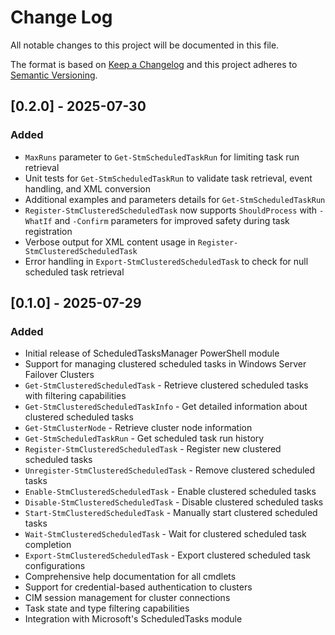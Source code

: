 # Change Log

<!-- Disable markdownlint's no-duplicate-header rule -->
<!-- markdownlint-disable MD024 -->

All notable changes to this project will be documented in this file.

The format is based on [Keep a Changelog](http://keepachangelog.com/)
and this project adheres to [Semantic Versioning](http://semver.org/).

## [0.2.0] - 2025-07-30

### Added

- `MaxRuns` parameter to `Get-StmScheduledTaskRun` for limiting task run
  retrieval
- Unit tests for `Get-StmScheduledTaskRun` to validate task retrieval, event
  handling, and XML conversion
- Additional examples and parameters details for `Get-StmScheduledTaskRun`
- `Register-StmClusteredScheduledTask` now supports `ShouldProcess` with
  `-WhatIf` and `-Confirm` parameters for improved safety during task
  registration
- Verbose output for XML content usage in `Register-StmClusteredScheduledTask`
- Error handling in `Export-StmClusteredScheduledTask` to check for null
  scheduled task retrieval

## [0.1.0] - 2025-07-29

### Added

- Initial release of ScheduledTasksManager PowerShell module
- Support for managing clustered scheduled tasks in Windows Server Failover
  Clusters
- `Get-StmClusteredScheduledTask` - Retrieve clustered scheduled tasks with
  filtering capabilities
- `Get-StmClusteredScheduledTaskInfo` - Get detailed information about
  clustered scheduled tasks
- `Get-StmClusterNode` - Retrieve cluster node information
- `Get-StmScheduledTaskRun` - Get scheduled task run history
- `Register-StmClusteredScheduledTask` - Register new clustered scheduled
  tasks
- `Unregister-StmClusteredScheduledTask` - Remove clustered scheduled tasks
- `Enable-StmClusteredScheduledTask` - Enable clustered scheduled tasks
- `Disable-StmClusteredScheduledTask` - Disable clustered scheduled tasks
- `Start-StmClusteredScheduledTask` - Manually start clustered scheduled
  tasks
- `Wait-StmClusteredScheduledTask` - Wait for clustered scheduled task
  completion
- `Export-StmClusteredScheduledTask` - Export clustered scheduled task
  configurations
- Comprehensive help documentation for all cmdlets
- Support for credential-based authentication to clusters
- CIM session management for cluster connections
- Task state and type filtering capabilities
- Integration with Microsoft's ScheduledTasks module
